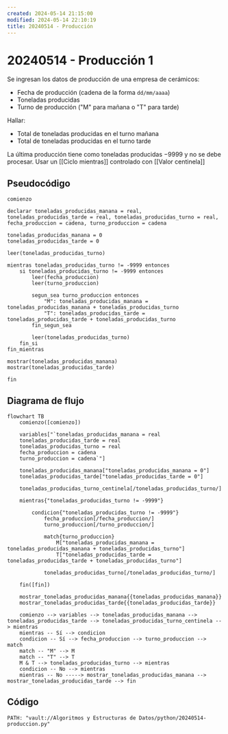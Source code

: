```yaml
---
created: 2024-05-14 21:15:00
modified: 2024-05-14 22:10:19
title: 20240514 - Producción
---
```


# 20240514 - Producción 1

Se ingresan los datos de producción de una empresa de cerámicos:

- Fecha de producción (cadena de la forma `dd/mm/aaaa`)
- Toneladas producidas
- Turno de producción ("M" para mañana o "T" para tarde)

Hallar:

- Total de toneladas producidas en el turno mañana
- Total de toneladas producidas en el turno tarde

La última producción tiene como toneladas producidas $-9999$ y no se debe procesar. Usar un [[Ciclo mientras]] controlado con [[Valor centinela]]

## Pseudocódigo

```
comienzo

declarar toneladas_producidas_manana = real, toneladas_producidas_tarde = real, toneladas_producidas_turno = real, fecha_produccion = cadena, turno_produccion = cadena

toneladas_producidas_manana = 0
toneladas_producidas_tarde = 0

leer(toneladas_producidas_turno)

mientras toneladas_producidas_turno != -9999 entonces
    si toneladas_producidas_turno != -9999 entonces
        leer(fecha_produccion)
        leer(turno_produccion)
        
        segun_sea turno_produccion entonces
            "M": toneladas_producidas_manana = toneladas_producidas_manana + toneladas_producidas_turno
            "T": toneladas_producidas_tarde = toneladas_producidas_tarde + toneladas_producidas_turno
        fin_segun_sea
        
        leer(toneladas_producidas_turno)
    fin_si
fin_mientras

mostrar(toneladas_producidas_manana)
mostrar(toneladas_producidas_tarde)

fin
```

## Diagrama de flujo

```mermaid
flowchart TB
	comienzo([comienzo])
    
	variables["`toneladas_producidas_manana = real
	toneladas_producidas_tarde = real
	toneladas_producidas_turno = real
	fecha_produccion = cadena
	turno_produccion = cadena`"]
    
    toneladas_producidas_manana["toneladas_producidas_manana = 0"]
    toneladas_producidas_tarde["toneladas_producidas_tarde = 0"]
    
    toneladas_producidas_turno_centinela[/toneladas_producidas_turno/]
    
    mientras{"toneladas_producidas_turno != -9999"}
    
        condicion{"toneladas_producidas_turno != -9999"}
            fecha_produccion[/fecha_produccion/]
            turno_produccion[/turno_produccion/]
            
            match{turno_produccion}
                M["toneladas_producidas_manana = toneladas_producidas_manana + toneladas_producidas_turno"]
                T["toneladas_producidas_tarde = toneladas_producidas_tarde + toneladas_producidas_turno"]
            
            toneladas_producidas_turno[/toneladas_producidas_turno/]
    
	fin([fin])
	
	mostrar_toneladas_producidas_manana{{toneladas_producidas_manana}}
    mostrar_toneladas_producidas_tarde{{toneladas_producidas_tarde}}
    
	comienzo --> variables --> toneladas_producidas_manana --> toneladas_producidas_tarde --> toneladas_producidas_turno_centinela --> mientras
	mientras -- Sí --> condicion
	condicion -- Sí --> fecha_produccion --> turno_produccion --> match
	match -- "M" --> M
	match -- "T" --> T
	M & T --> toneladas_producidas_turno --> mientras
	condicion -- No --> mientras
	mientras -- No -----> mostrar_toneladas_producidas_manana --> mostrar_toneladas_producidas_tarde --> fin
```

## Código

```embed-python
PATH: "vault://Algoritmos y Estructuras de Datos/python/20240514-produccion.py"
```
